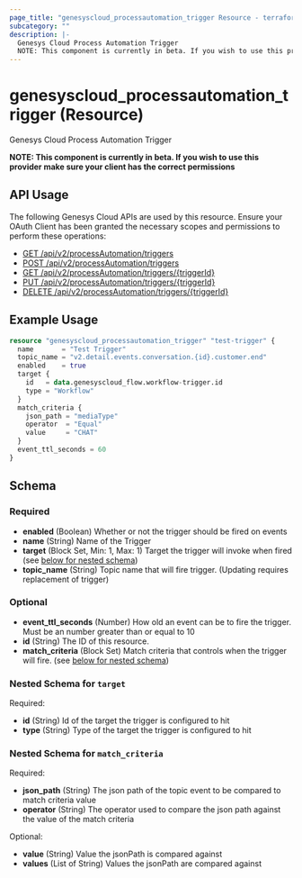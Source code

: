 ```yaml
---
page_title: "genesyscloud_processautomation_trigger Resource - terraform-provider-genesyscloud"
subcategory: ""
description: |-
  Genesys Cloud Process Automation Trigger
  NOTE: This component is currently in beta. If you wish to use this provider make sure your client has the correct permissions
---
```

# genesyscloud_processautomation_trigger (Resource)

Genesys Cloud Process Automation Trigger

**NOTE: This component is currently in beta. If you wish to use this provider make sure your client has the correct permissions**

## API Usage
The following Genesys Cloud APIs are used by this resource. Ensure your OAuth Client has been granted the necessary scopes and permissions to perform these operations:

* [GET /api/v2/processAutomation/triggers](https://developer.genesys.cloud/platform/preview-apis#get-api-v2-processautomation-triggers)
* [POST /api/v2/processAutomation/triggers](https://developer.genesys.cloud/platform/preview-apis#post-api-v2-processautomation-triggers)
* [GET /api/v2/processAutomation/triggers/{triggerId}](https://developer.genesys.cloud/platform/preview-apis#get-api-v2-processautomation-triggers--triggerId-)
* [PUT /api/v2/processAutomation/triggers/{triggerId}](https://developer.genesys.cloud/platform/preview-apis#put-api-v2-processautomation-triggers--triggerId-)
* [DELETE /api/v2/processAutomation/triggers/{triggerId}](https://developer.genesys.cloud/platform/preview-apis#delete-api-v2-processautomation-triggers--triggerId-)

## Example Usage

```terraform
resource "genesyscloud_processautomation_trigger" "test-trigger" {
  name       = "Test Trigger"
  topic_name = "v2.detail.events.conversation.{id}.customer.end"
  enabled    = true
  target {
    id   = data.genesyscloud_flow.workflow-trigger.id
    type = "Workflow"
  }
  match_criteria {
    json_path = "mediaType"
    operator  = "Equal"
    value     = "CHAT"
  }
  event_ttl_seconds = 60
}
```

<!-- schema generated by tfplugindocs -->
## Schema

### Required

- **enabled** (Boolean) Whether or not the trigger should be fired on events
- **name** (String) Name of the Trigger
- **target** (Block Set, Min: 1, Max: 1) Target the trigger will invoke when fired (see [below for nested schema](#nestedblock--target))
- **topic_name** (String) Topic name that will fire trigger. (Updating requires replacement of trigger)

### Optional

- **event_ttl_seconds** (Number) How old an event can be to fire the trigger. Must be an number greater than or equal to 10
- **id** (String) The ID of this resource.
- **match_criteria** (Block Set) Match criteria that controls when the trigger will fire. (see [below for nested schema](#nestedblock--match_criteria))

<a id="nestedblock--target"></a>
### Nested Schema for `target`

Required:

- **id** (String) Id of the target the trigger is configured to hit
- **type** (String) Type of the target the trigger is configured to hit


<a id="nestedblock--match_criteria"></a>
### Nested Schema for `match_criteria`

Required:

- **json_path** (String) The json path of the topic event to be compared to match criteria value
- **operator** (String) The operator used to compare the json path against the value of the match criteria

Optional:

- **value** (String) Value the jsonPath is compared against
- **values** (List of String) Values the jsonPath are compared against

